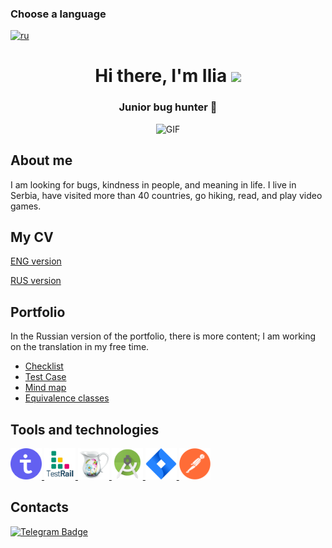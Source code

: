 ### Choose a language
[![ru](https://img.shields.io/badge/lang-ru-green.svg)](https://github.com/KykJloBoD/KykJloBoD/blob/main/Readme.ru.md)


<h1 align="center">Hi there, I'm Ilia 
<img src="https://github.com/blackcater/blackcater/raw/main/images/Hi.gif" height="32"/></h1>
<h3 align="center">Junior bug hunter 👾 </h3>


<div align="center">

![GIF](https://discourse.vvvv.org/uploads/default/original/2X/d/d3927c2dad63d630645f8ac45ba80e888bafbec4.gif)

</div>

## About me

I am looking for bugs, kindness in people, and meaning in life. I live in Serbia, have visited more than 40 countries, go hiking, read, and play video games.


## My CV 

[ENG version](https://drive.google.com/file/d/1JnmXnoeqOBl0GwXOanufziEQU20_vvWt/view?usp=sharing)

[RUS version](https://hh.ru/resume/1882ecbfff0dc0f9860039ed1f4c4751305772)

## Portfolio 
In the Russian version of the portfolio, there is more content; I am working on the translation in my free time.
-  [Сhecklist](https://docs.google.com/spreadsheets/d/1juKmuexBYn3mtdmXfKCOLk5JQ_Ax2SWhcqB5Ao8QAkM/edit?usp=drive_link)
-  [Test Case](https://docs.google.com/document/d/1sVkAPigR90BXvGvVohZ6AB5jKAnyDn79/edit?usp=sharing&ouid=103520387481498853796&rtpof=true&sd=true)
-  [Mind map](https://drive.google.com/file/d/199N6f6qpX0R549j-qdhSAS7tglXgnNHf/view?usp=drive_link)
-  [Equivalence classes](https://docs.google.com/spreadsheets/d/1EYRtVWypbM8hiTRU58a07o6-qpQSR8LUOrk2HDbbttY/edit?usp=drive_link)
  
## Tools and technologies

<p align="left">
<a href="https://testit.software/">
<img src="https://github.com/qajenna/qajenna/blob/main/icons/TestIT.png" alt="TestIT" width="50" height="50" />
</a>
<a href="https://www.gurock.com/testrail">
<img src="https://github.com/qajenna/qajenna/blob/main/icons/TestRail.png" alt="TestRail" width="50" height="50" />
<a href="https://www.charlesproxy.com/">
<img src="https://github.com/qajenna/qajenna/blob/main/icons/Charles.png" alt="Charles" width="50" height="50" />
</a>
<a href="https://developer.android.com/studio">
<img src="https://github.com/qajenna/qajenna/blob/main/icons/Android%20Studio.png" alt="Android Studio" width="50" height="50" />
</a>
<a href="https://www.atlassian.com/software/jira">
<img src="https://github.com/qajenna/qajenna/blob/main/icons/Jira.png" alt="Jira" width="50" height="50" />
</a>
<a href="https://www.postman.com/">
<img src="https://github.com/qajenna/qajenna/blob/main/icons/Postman.png" alt="Postman" width="50" height="50" />
</a>
</p>

## Contacts

<!--[![Linkedin: jennaqa](https://img.shields.io/badge/-LinkedIn-0e76a8?style=flat-square&logo=Linkedin&logoColor=white)](https://linkedin.com/in/jennaqa)-->
<!--[![Website: jennaqa](https://img.shields.io/badge/Website-3b5998?style=flat-square&logo=google-chrome&logoColor=white)](https://qajenna.com/)-->
<!--[![Instagram: jennaqa](https://img.shields.io/badge/-Instagram-e4405f?style=flat-square&logo=Instagram&logoColor=white)](https://instagram.com/qa.jenna/)-->
[![Telegram Badge](https://img.shields.io/badge/-Telegram-0088cc?style=flat-square&logo=Telegram&logoColor=white)](https://t.me/greenday1989)

